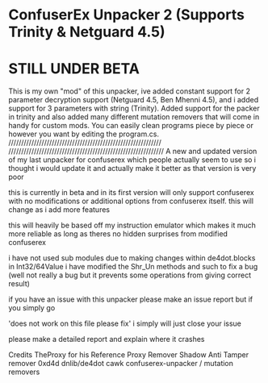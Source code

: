# ConfuserEx Unpacker 2 (Supports Trinity & Netguard 4.5)

# STILL UNDER BETA

This is my own "mod" of this unpacker, ive added constant support for 2 parameter decryption support (Netguard 4.5, Ben Mhenni 4.5), and i added support for 3 parameters with string (Trinity). Added support for the packer in trinity and also added many different mutation removers that will come in handy for custom mods. You can easily clean programs piece by piece or however you want by editing the program.cs.
////////////////////////////////////////////////////////////
/////////////////////////////////////////////////////////////
A new and updated version of my last unpacker for confuserex which people actually seem to use so i thought i would update it and actually make it better as that version is very poor

this is currently in beta and in its first version will only support confuserex with no modifications or additional options from confuserex itself. this will change as i add more features

this will heavily be based off my instruction emulator which makes it much more reliable as long as theres no hidden surprises from modified confuserex

i have not used sub modules due to making changes within de4dot.blocks in Int32/64Value i have modified the Shr_Un methods and such to fix a bug (well not really a bug but it prevents some operations from giving correct result) 

if you have an issue with this unpacker please make an issue report but if you simply go 

'does not work on this file please fix' i simply will just close your issue 

please make a detailed report and explain where it crashes 

Credits
TheProxy for his Reference Proxy Remover
Shadow Anti Tamper remover
0xd4d dnlib/de4dot
cawk confuserex-unpacker / mutation removers
